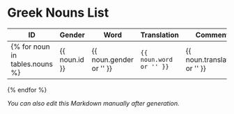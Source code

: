 # Greek Nouns List
| ID | Gender | Word | Translation | Comment |
|----|--------|------|------------|---------|
{% for noun in tables.nouns %}| {{ noun.id }} | {{ noun.gender or '' }} | `{{ noun.word or '' }}` | {{ noun.translation or '' }} | {{ noun.comment or '' }} |
{% endfor %}

*You can also edit this Markdown manually after generation.*
